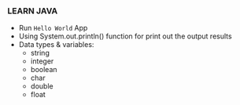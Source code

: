 ### LEARN JAVA

- Run `Hello World` App
- Using System.out.println() function for print out the output results
- Data types & variables:
  - string
  - integer
  - boolean
  - char
  - double
  - float
